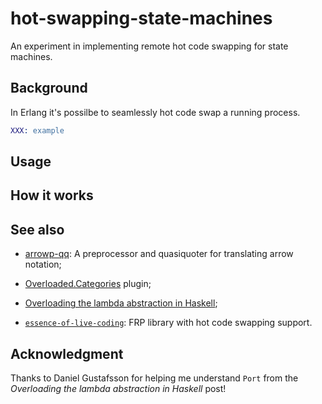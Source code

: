 # hot-swapping-state-machines

An experiment in implementing remote hot code swapping for state machines.

## Background

In Erlang it's possilbe to seamlessly hot code swap a running process.

```erlang
XXX: example
```

## Usage

## How it works

## See also

* [arrowp-qq](https://hackage.haskell.org/package/arrowp-qq): A preprocessor and
  quasiquoter for translating arrow notation;

* [Overloaded.Categories](https://hackage.haskell.org/package/overloaded-0.3.1/docs/Overloaded-Categories.html)
  plugin;

* [Overloading the lambda abstraction in
  Haskell](https://acatalepsie.fr/posts/overloading-lambda);

* [`essence-of-live-coding`](https://github.com/turion/essence-of-live-coding):
  FRP library with hot code swapping support.

## Acknowledgment

Thanks to Daniel Gustafsson for helping me understand `Port` from the
*Overloading the lambda abstraction in Haskell* post!
